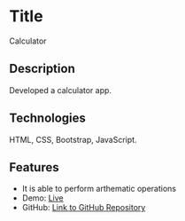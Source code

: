 # Title 
 Calculator
## Description 
Developed a calculator app.

## Technologies  
HTML, CSS, Bootstrap, JavaScript.
## Features 
- It is able to perform arthematic operations
- Demo: [Live](https://ramcherlaanusha.github.io/Calculator/)
- GitHub: [Link to GitHub Repository](https://github.com/RAMCHERLAANUSHA/Calculator)
